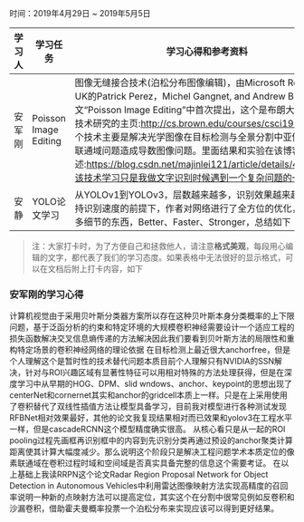 时间：2019年4月29日 ~ 2019年5月5日

学习人|学习任务|学习心得和参考资料
------ | ------ | ------ 
安军刚 | Poisson Image Editing  | 图像无缝接合技术(泊松分布图像编辑)，由Microsoft Research UK的Patrick Perez，Michel Gangnet, and Andrew Blake在论文“Poisson Image Editing”中首次提出，这个是布朗大学对该项技术研究的主页:http://cs.brown.edu/courses/csci1950-g/ .这个技术主要是解决光学图像在目标检测与全景分割中亚像素本身的联通域问题造成导数图像问题。里面结果和实验在该博客中述:https://blog.csdn.net/majinlei121/article/details/47258389该技术学习只是我做文字识别时候遇到一个复杂问题的一部分。
安静  | YOLO论文学习 | 从YOLOv1到YOLOv3，层数越来越多，识别效果越来越好，在保持识别速度的前提下，作者对网络进行了全方位的优化，改进了很多细节的东西，Better、Faster、Stronger，总结如下；
> 注：大家打卡时，为了方便自己和拯救他人，请注意**格式美观**，每段用心编辑的文字，都代表了我们的学习态度。如果表格中无法很好的显示格式，可以在文档后附上打卡内容，如下

### 安军刚的学习心得
计算机视觉由于采用贝叶斯分类器方案所以存在这种贝叶斯本身分类概率的上下限问题，基于泛函分析的约束和特定环境的大规模卷积神经需要设计一个适应工程的损失函数解决交叉信息熵传递的方法解决因此我们要看到贝叶斯方法的局限性和重构特定场景的卷积神经网络的理论依据
  在目标检测上最近很大anchorfree，但是个人理解这个是暂时性的技术替代问题本质目前个人理解只有NVIDIA的SSN解决，针对与ROI兴趣区域有显著性特征可以用相对特殊的方法处理获得，但是在深度学习中从早期的HOG、DPM、slid wndows、anchor、keypoint的思想出现了centerNet和cornernet其实和anchor的gridcell本质上一样。只是在上采用使用了卷积替代了双线性插值方法让模型具备学习，目前我对模型进行各种测试发现RFBNet相对效果最好，其他的论文我复现结果相对而已效果和yolov3在工程水平一样，但是cascadeRCNN这个模型精度确实很高。 从核心看只是从一起的ROI pooling过程先画框再识别框中的内容到先识别分类再通过预设的anchor聚类计算距离使其计算大幅度减少。那么说明这个阶段只是解决工程问题学术本质定位的像素联通域在卷积过程时域和空间域是否真实具备完整的信息这个需要考证。
  在以上基础上我读RRPN这个论文Radar Region Proposal Network for Object Detection in Autonomous Vehicles中利用雷达图像映射方法实现高精度的召回率说明一种新的点映射方法可以提高定位，其实这个在分割中很常见例如反卷积和沙漏卷积，借助霍夫曼概率投票一个泊松分布来实现应该可以得到更好结果。
